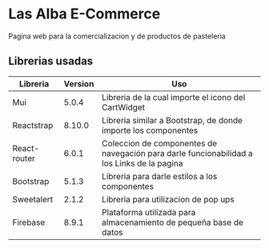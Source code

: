 # Las Alba E-Commerce

 Pagina web para la comercializacion y de productos de pasteleria
 
 ## Librerias usadas 
 
| Libreria | Version | Uso |
| ------ | ------ | ------ |
| Mui | 5.0.4 | Libreria de la cual importe el icono del CartWidget |
| Reactstrap | 8.10.0 | Libreria similar a Bootstrap, de donde importe los componentes |
| React-router | 6.0.1 | Coleccion de componentes de navegación para darle funcionabilidad a los Links de la pagina |
| Bootstrap | 5.1.3 | Libreria para darle estilos a los componentes |
| Sweetalert | 2.1.2 | Libreria para utilizacion de pop ups |
| Firebase | 8.9.1 | Plataforma utilizada para almacenamiento de pequeña base de datos |
 

